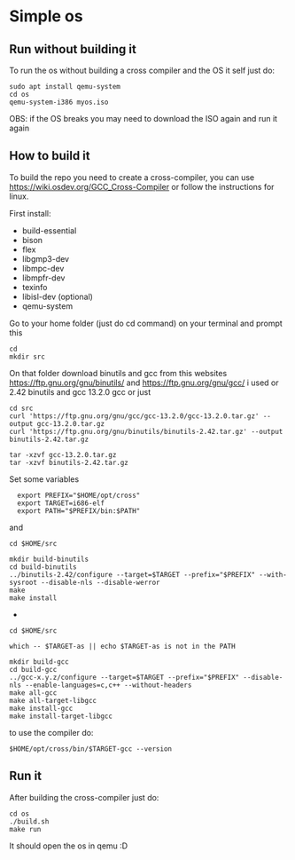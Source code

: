 # Simple os


## Run without building it
To run the os without building a cross compiler and the OS it self just do:
```
sudo apt install qemu-system
cd os
qemu-system-i386 myos.iso
```
OBS: if the OS breaks you may need to download the ISO again and run it again
## How to build it

To build the repo you need to create a cross-compiler, you can use https://wiki.osdev.org/GCC_Cross-Compiler or follow the instructions for linux.

First install:

- build-essential 
- bison
- flex
- libgmp3-dev 
- libmpc-dev 
- libmpfr-dev 
- texinfo 
- libisl-dev  (optional)
- qemu-system

Go to your home folder (just do cd command) on your terminal and prompt this
```
cd
mkdir src
```
On that folder download binutils and gcc from this websites
https://ftp.gnu.org/gnu/binutils/ and 
https://ftp.gnu.org/gnu/gcc/ i used or 2.42 binutils and gcc 13.2.0 gcc or just


```
cd src
curl 'https://ftp.gnu.org/gnu/gcc/gcc-13.2.0/gcc-13.2.0.tar.gz' --output gcc-13.2.0.tar.gz
curl 'https://ftp.gnu.org/gnu/binutils/binutils-2.42.tar.gz' --output binutils-2.42.tar.gz

tar -xzvf gcc-13.2.0.tar.gz
tar -xzvf binutils-2.42.tar.gz
```



Set some variables 

```
  export PREFIX="$HOME/opt/cross"
  export TARGET=i686-elf
  export PATH="$PREFIX/bin:$PATH"
```

and 

```
cd $HOME/src

mkdir build-binutils
cd build-binutils
../binutils-2.42/configure --target=$TARGET --prefix="$PREFIX" --with-sysroot --disable-nls --disable-werror
make
make install
```

+

```
cd $HOME/src
 
which -- $TARGET-as || echo $TARGET-as is not in the PATH
 
mkdir build-gcc
cd build-gcc
../gcc-x.y.z/configure --target=$TARGET --prefix="$PREFIX" --disable-nls --enable-languages=c,c++ --without-headers
make all-gcc
make all-target-libgcc
make install-gcc
make install-target-libgcc
```

to use the compiler do:

```
$HOME/opt/cross/bin/$TARGET-gcc --version
```
## Run it
After building the cross-compiler just do:
```
cd os
./build.sh
make run
```
It should open the os in qemu :D
